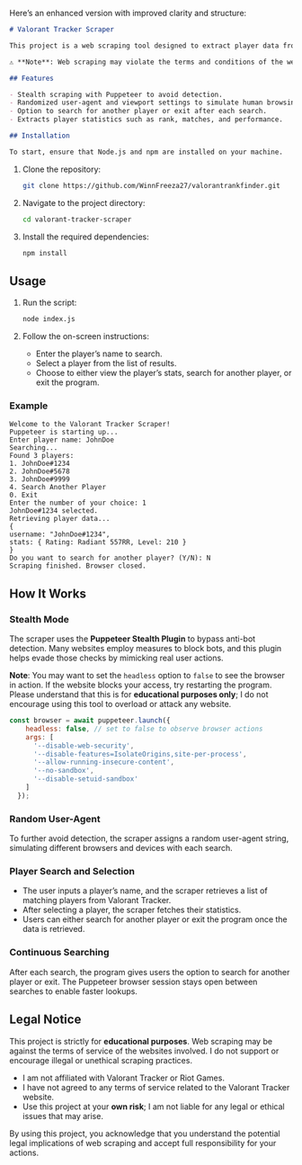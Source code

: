 Here’s an enhanced version with improved clarity and structure:

```markdown
# Valorant Tracker Scraper

This project is a web scraping tool designed to extract player data from the [Valorant Tracker](https://tracker.gg/valorant) website. It combines my hobby of playing Valorant with my interest in web scraping techniques using Puppeteer. The tool allows users to input a player's name, choose from a list of players, and retrieve their stats.

⚠️ **Note**: Web scraping may violate the terms and conditions of the website being scraped. I do not have access to, nor have I agreed to, any legal terms from Valorant Tracker. This project is for **educational purposes only**. If you choose to use or clone this project, do so at your **own risk**.

## Features

- Stealth scraping with Puppeteer to avoid detection.
- Randomized user-agent and viewport settings to simulate human browsing behavior.
- Option to search for another player or exit after each search.
- Extracts player statistics such as rank, matches, and performance.

## Installation

To start, ensure that Node.js and npm are installed on your machine.
```

1. Clone the repository:
   ```bash
   git clone https://github.com/WinnFreeza27/valorantrankfinder.git
   ```

2. Navigate to the project directory:
   ```bash
   cd valorant-tracker-scraper
   ```

3. Install the required dependencies:
   ```bash
   npm install
   ```

## Usage

1. Run the script:
   ```bash
   node index.js
   ```

2. Follow the on-screen instructions:
   - Enter the player’s name to search.
   - Select a player from the list of results.
   - Choose to either view the player’s stats, search for another player, or exit the program.

### Example

```
Welcome to the Valorant Tracker Scraper!
Puppeteer is starting up...
Enter player name: JohnDoe
Searching...
Found 3 players:
1. JohnDoe#1234
2. JohnDoe#5678
3. JohnDoe#9999
4. Search Another Player
0. Exit
Enter the number of your choice: 1
JohnDoe#1234 selected.
Retrieving player data...
{
username: "JohnDoe#1234",
stats: { Rating: Radiant 557RR, Level: 210 }
}
Do you want to search for another player? (Y/N): N
Scraping finished. Browser closed.
```

## How It Works

### Stealth Mode

The scraper uses the **Puppeteer Stealth Plugin** to bypass anti-bot detection. Many websites employ measures to block bots, and this plugin helps evade those checks by mimicking real user actions.

**Note**: You may want to set the `headless` option to `false` to see the browser in action. If the website blocks your access, try restarting the program. Please understand that this is for **educational purposes only**; I do not encourage using this tool to overload or attack any website.

```javascript
const browser = await puppeteer.launch({
    headless: false, // set to false to observe browser actions
    args: [
      '--disable-web-security',
      '--disable-features=IsolateOrigins,site-per-process',
      '--allow-running-insecure-content',
      '--no-sandbox',
      '--disable-setuid-sandbox'
    ]
  });
```

### Random User-Agent

To further avoid detection, the scraper assigns a random user-agent string, simulating different browsers and devices with each search.

### Player Search and Selection

- The user inputs a player’s name, and the scraper retrieves a list of matching players from Valorant Tracker.
- After selecting a player, the scraper fetches their statistics.
- Users can either search for another player or exit the program once the data is retrieved.

### Continuous Searching

After each search, the program gives users the option to search for another player or exit. The Puppeteer browser session stays open between searches to enable faster lookups.

## Legal Notice

This project is strictly for **educational purposes**. Web scraping may be against the terms of service of the websites involved. I do not support or encourage illegal or unethical scraping practices.

- I am not affiliated with Valorant Tracker or Riot Games.
- I have not agreed to any terms of service related to the Valorant Tracker website.
- Use this project at your **own risk**; I am not liable for any legal or ethical issues that may arise.

By using this project, you acknowledge that you understand the potential legal implications of web scraping and accept full responsibility for your actions.
